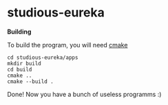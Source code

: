 # studious-eureka

__Building__

To build the program, you will need [cmake](https://cmake.org/)
```
cd studious-eureka/apps
mkdir build
cd build
cmake ..
cmake --build .
```
Done! Now you have a bunch of useless programms :)
